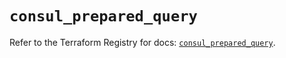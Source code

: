 # `consul_prepared_query`

Refer to the Terraform Registry for docs: [`consul_prepared_query`](https://registry.terraform.io/providers/hashicorp/consul/2.22.0/docs/resources/prepared_query).
